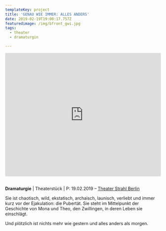 ```yaml
---
templateKey: project
title: 'GENAU WIE IMMER: ALLES ANDERS'
date: 2019-02-19T19:00:17.757Z
featuredimage: /img/bfront_gwi.jpg
tags:
  - theater
  - dramaturgin

---
```

<iframe width="100%" height="400" src="https://www.youtube.com/embed/516zwSFfTP0" frameborder="0" allow="accelerometer; autoplay; encrypted-media; gyroscope; picture-in-picture" allowfullscreen></iframe>

\
**Dramaturgie** | Theaterstück | P: 19.02.2019 – [Theater Strahl Berlin](https://theater-strahl.de/stuecke/genau-wie-immer-alles-anders/)

Sie ist chaotisch, wild, ekstatisch, archaisch, launisch, verliebt und immer kurz vor der Ejakulation: die Pubertät. Sie steht im Mittelpunkt der Geschichte von Mona und Theo, den Zwillingen, in deren Leben sie einschlägt. 

Und plötzlich ist nichts mehr wie gestern und alles anders als morgen.
